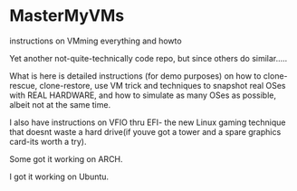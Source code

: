 # MasterMyVMs
instructions on VMming everything and howto

Yet another not-quite-technically code repo, but since others do similar.....

What is here is detailed instructions (for demo purposes) on how to clone-rescue, clone-restore, use VM trick and techniques to snapshot real OSes with REAL HARDWARE, and how to simulate as many OSes as possible, albeit not at the same time.

I also have instructions on VFIO thru EFI- the new Linux gaming technique that doesnt waste a hard drive(if youve got a tower and a spare graphics card-its worth a try).

Some got it working on ARCH.

I got it working on Ubuntu.

